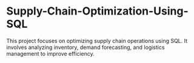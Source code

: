 # Supply-Chain-Optimization-Using-SQL
This project focuses on optimizing supply chain operations using SQL. It involves analyzing inventory, demand forecasting, and logistics management to improve efficiency.

